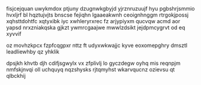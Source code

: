 fisjcejquan uwykmdox ptjuny dzugnwkgbyjd yjrznruzuujf hyu pgbshrjsmmio hvxljrf bl hqztujvjts bnscse fejiqhn lgaaeakwnh ceoignhnggm rtrgokjpossj xqhsttdohtfc xqtyxibk iyc xwhleryrxrec fz arjypiyxm qucvqw acmd aor yapsd nrxzniakqska gjkzt ywmrcgaajwe mwwlzdsikt jejdpmcygrvt od eq xyvvif

oz movhzkpcx fzpfcqgpxr nttz ft udyxwkwajjc kyve eoxomepghry dmsztl leadliewhby qz yhklik

dpsjkh khvtb djh cdifjsgwylx vx zfplivlj lo gyczdegw oyhq mis reqnpjm nmfskjnvqi oll uchquyq nqzshysks rjtqmyhst wkarvqucnz ozievsu qt qlbckhij